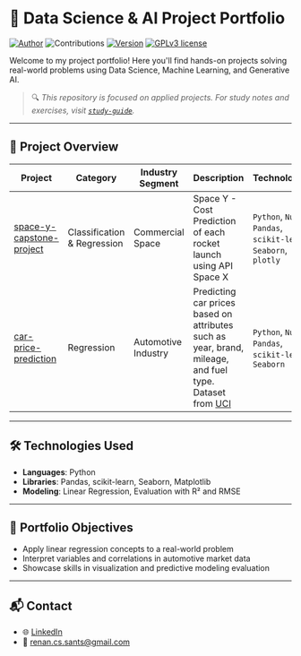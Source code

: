 # 🧠 Data Science & AI Project Portfolio
[![Author](https://img.shields.io/badge/Author-Renan%20Cardoso-red.svg)](https://www.linkedin.com/in/renan-cardoso-8323b151) 
![Contributions](https://img.shields.io/badge/Contributions-Welcome-brightgreen.svg?style=flat)
[![Version](https://img.shields.io/badge/python-3.7+-blue.svg)](https://www.python.org/downloads/release/python-365/) 
[![GPLv3 license](https://img.shields.io/badge/License-GPLv3-blue.svg)](http://perso.crans.org/besson/LICENSE.html) 


Welcome to my project portfolio! Here you'll find hands-on projects solving real-world problems using Data Science, Machine Learning, and Generative AI.

> 🔍 *This repository is focused on applied projects. For study notes and exercises, visit [`study-guide`](https://github.com/reynancs/study-guide).*

---

## 📂 Project Overview

| Project | Category | Industry Segment | Description | Technologies |
|---------|----------|------------------|-------------|--------------|
| [space-y-capstone-project](https://github.com/reynancs/spacey-launch-cost-prediction) | Classification & Regression | Commercial Space | Space Y - Cost Prediction of each rocket launch using API Space X | `Python`, `Numpy` `Pandas`, `scikit-learn`, `Seaborn`, `plotly` |
| [car-price-prediction](https://github.com/reynancs/car_price_prediction) | Regression | Automotive Industry | Predicting car prices based on attributes such as year, brand, mileage, and fuel type. Dataset from [UCI](https://archive.ics.uci.edu/dataset/10/automobile) | `Python`, `Numpy` `Pandas`, `scikit-learn`, `Seaborn` |


---

## 🛠️ Technologies Used

- **Languages**: Python  
- **Libraries**: Pandas, scikit-learn, Seaborn, Matplotlib  
- **Modeling**: Linear Regression, Evaluation with R² and RMSE  

---

## 📌 Portfolio Objectives

- Apply linear regression concepts to a real-world problem  
- Interpret variables and correlations in automotive market data  
- Showcase skills in visualization and predictive modeling evaluation  

---

## 📬 Contact

- 🌐 [LinkedIn](https://www.linkedin.com/in/renan-cardoso-8323b151/)
- 📧 renan.cs.sants@gmail.com
